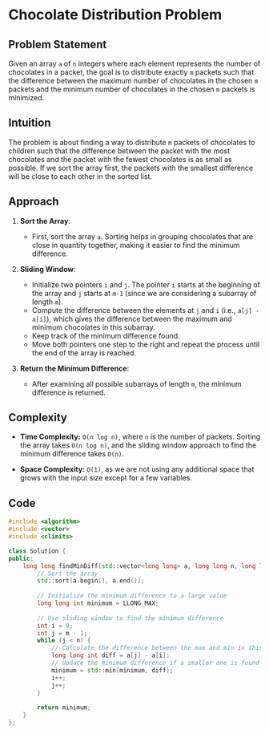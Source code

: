 # **Chocolate Distribution Problem**

## **Problem Statement**

Given an array `a` of `n` integers where each element represents the number of chocolates in a packet, the goal is to distribute exactly `m` packets such that the difference between the maximum number of chocolates in the chosen `m` packets and the minimum number of chocolates in the chosen `m` packets is minimized.

## **Intuition**

The problem is about finding a way to distribute `m` packets of chocolates to children such that the difference between the packet with the most chocolates and the packet with the fewest chocolates is as small as possible. If we sort the array first, the packets with the smallest difference will be close to each other in the sorted list.

## **Approach**

1. **Sort the Array**:
   - First, sort the array `a`. Sorting helps in grouping chocolates that are close in quantity together, making it easier to find the minimum difference.

2. **Sliding Window**:
   - Initialize two pointers `i` and `j`. The pointer `i` starts at the beginning of the array and `j` starts at `m-1` (since we are considering a subarray of length `m`).
   - Compute the difference between the elements at `j` and `i` (i.e., `a[j] - a[i]`), which gives the difference between the maximum and minimum chocolates in this subarray.
   - Keep track of the minimum difference found.
   - Move both pointers one step to the right and repeat the process until the end of the array is reached.

3. **Return the Minimum Difference**:
   - After examining all possible subarrays of length `m`, the minimum difference is returned.

## **Complexity**

- **Time Complexity:** `O(n log n)`, where `n` is the number of packets. Sorting the array takes `O(n log n)`, and the sliding window approach to find the minimum difference takes `O(n)`.

- **Space Complexity:** `O(1)`, as we are not using any additional space that grows with the input size except for a few variables.

## **Code**

```cpp
#include <algorithm>
#include <vector>
#include <climits>

class Solution {
public:
    long long findMinDiff(std::vector<long long> a, long long n, long long m) {
        // Sort the array
        std::sort(a.begin(), a.end());
        
        // Initialize the minimum difference to a large value
        long long int minimum = LLONG_MAX;
        
        // Use sliding window to find the minimum difference
        int i = 0;
        int j = m - 1;
        while (j < n) {
            // Calculate the difference between the max and min in this subarray
            long long int diff = a[j] - a[i];
            // Update the minimum difference if a smaller one is found
            minimum = std::min(minimum, diff);
            i++;
            j++;
        }
        
        return minimum;
    }
};